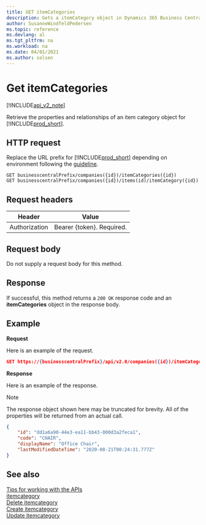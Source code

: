 ```yaml
---
title: GET itemCategories  
description: Gets a itemCategory object in Dynamics 365 Business Central.
author: SusanneWindfeldPedersen
ms.topic: reference
ms.devlang: al
ms.tgt_pltfrm: na
ms.workload: na
ms.date: 04/01/2021
ms.author: solsen
---
```


# Get itemCategories

[!INCLUDE[api_v2_note](../../../includes/api_v2_note.md)]

Retrieve the properties and relationships of an item category object for [!INCLUDE[prod_short](../../../includes/prod_short.md)].

## HTTP request
Replace the URL prefix for [!INCLUDE[prod_short](../../../includes/prod_short.md)] depending on environment following the [guideline](../../v2.0/endpoints-apis-for-dynamics.md).

```
GET businesscentralPrefix/companies({id})/itemCategories({id})
GET businesscentralPrefix/companies({id})/items(id)/itemCategory({id})
```

## Request headers

|Header       |Value                    |
|-------------|-------------------------|
|Authorization|Bearer {token}. Required.|

## Request body
Do not supply a request body for this method.

## Response
If successful, this method returns a ```200 OK``` response code and an **itemCategories** object in the response body.

## Example

**Request**

Here is an example of the request.
```json
GET https://{businesscentralPrefix}/api/v2.0/companies({id})/itemCategories({id})
```

**Response**

Here is an example of the response. 

> [!NOTE]  
>   The response object shown here may be truncated for brevity. All of the properties will be returned from an actual call.

```json
{
    "id": "dd1a6a90-44e3-ea11-bb43-000d3a2feca1",
    "code": "CHAIR",
    "displayName": "Office Chair",
    "lastModifiedDateTime": "2020-08-21T00:24:31.777Z"
}
```


## See also
[Tips for working with the APIs](../../../developer/devenv-connect-apps-tips.md)    
[itemcategory](../resources/dynamics_itemcategory.md)    
[Delete itemcategory](dynamics_itemcategory_Delete.md)    
[Create itemcategory](dynamics_itemcategory_Create.md)    
[Update itemcategory](dynamics_itemcategory_Update.md)    
